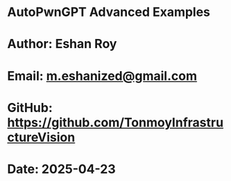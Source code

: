 # AutoPwnGPT Advanced Examples

# Author: Eshan Roy
# Email: m.eshanized@gmail.com
# GitHub: https://github.com/TonmoyInfrastructureVision
# Date: 2025-04-23
